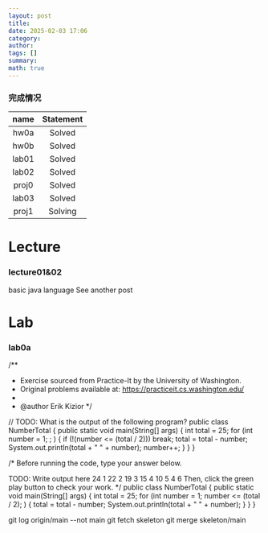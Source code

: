 ```yaml
---
layout: post
title: 
date: 2025-02-03 17:06
category: 
author: 
tags: []
summary: 
math: true
---
```

### 完成情况

| name  | Statement |
| :---: | :-------: |
| hw0a  |  Solved   |
| hw0b  |  Solved   |
| lab01 |  Solved   |
| lab02 |  Solved   |
| proj0 |  Solved   |
| lab03 |  Solved   |
| proj1 |  Solving  |

# Lecture
### lecture01&02
basic java language
See another post
# Lab
### lab0a
/**
 * Exercise sourced from Practice-It by the University of Washington.
 * Original problems available at: https://practiceit.cs.washington.edu/
 *
 * @author Erik Kizior
 */

// TODO: What is the output of the following program?
public class NumberTotal {
    public static void main(String[] args) {
        int total = 25;
        for (int number = 1; ; ) {
            if (!(number <= (total / 2))) break;
            total = total - number;
            System.out.println(total + " " + number);
            number++;
        }
    }
}

/* Before running the code, type your answer below.

TODO: Write output here
24 1
22 2
19 3
15 4
10 5
4 6
Then, click the green play button to check your work. */
public class NumberTotal {
    public static void main(String[] args) {
        int total = 25;
        for (int number = 1; number <= (total / 2); ) {
            total = total - number;
            System.out.println(total + " " + number);
        }
    }
}

git log origin/main --not main
git fetch skeleton
git merge skeleton/main